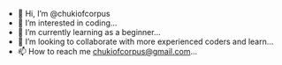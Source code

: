 - 👋 Hi, I’m @chukiofcorpus
- 👀 I’m interested in coding...
- 🌱 I’m currently learning as a beginner...
- 💞️ I’m looking to collaborate with more experienced coders and learn...
- 📫 How to reach me chukiofcorpus@gmail.com...

<!---
chukiofcorpus/chukiofcorpus is a ✨ special ✨ repository because its `README.md` (this file) appears on your GitHub profile.
You can click the Preview link to take a look at your changes.
--->

